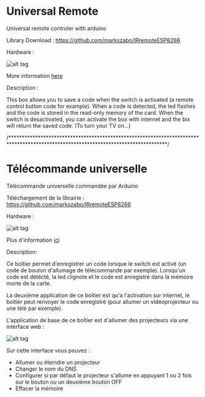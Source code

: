 # Universal Remote
Universal remote controler with arduino

Library Download : https://github.com/markszabo/IRremoteESP8266

Hardware : 

![alt tag](https://user-images.githubusercontent.com/39366401/40787534-2884d036-64ee-11e8-9586-2d007c10d1d0.jpg)

More information [here](https://github.com/AGoubs/Projet-Stage/blob/master/Doc/README.md)

Description : 

This box allows you to save a code when the switch is activated (a remote control button code for example). When a code is detected, the              led flashes and the code is stored in the read-only memory of the card.
When the switch is desactivated, you can activate the box with internet and the bix will return the saved code. (To turn your TV on...)




/***********************************************************************************************************************************/
# Télécommande universelle

Télécommande universelle commandée par Arduino

Téléchargement de la librairie : https://github.com/markszabo/IRremoteESP8266

Hardware : 

![alt tag](https://user-images.githubusercontent.com/39366401/40787534-2884d036-64ee-11e8-9586-2d007c10d1d0.jpg)

Plus d'information [ici](https://github.com/AGoubs/Projet-Stage/blob/master/Doc/README.md)

Description:

Ce boîtier permet d'enregistrer un code lorsque le switch est activé (un code de bouton d'allumage de télécommande par exemple).
Lorsqu'un code est détécté, la led clignote et le code est enregistré dans la mémoire morte de la carte.

La deuxième application de ce boitier est qu'a l'activation sur internet, le boitier peut renvoyer le code enregistré (pour allumer un vidéoprojecteur ou une télé par exemple).


L'application de base de ce boîtier est d'allumer des projecteurs via une interface web :

![alt tag](https://user-images.githubusercontent.com/39366401/41224436-c4ecb5de-6d6c-11e8-8291-46c0be01eec0.png)

Sur cette interface vous pouvez :
- Allumer ou éteindre un projecteur
- Changer le nom du DNS
- Configurer si par défaut le projecteur s'allume en appuyant 1 ou 2 fois sur le bouton ou un deuxième bouton OFF
- Effacer la mémoire
